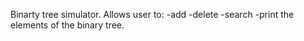 Binarty tree simulator. Allows user to:
-add
-delete
-search
-print 
the elements of the binary tree.
